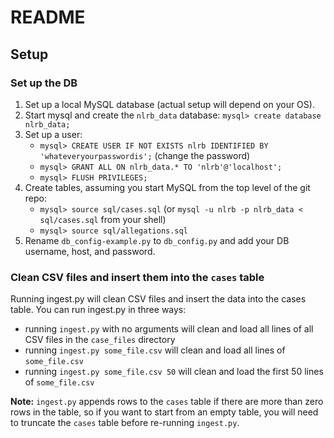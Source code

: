 # README

## Setup

### Set up the DB

1. Set up a local MySQL database (actual setup will depend on your OS).
1. Start mysql and create the `nlrb_data` database:
`mysql> create database nlrb_data;`
1. Set up a user:
    * `mysql> CREATE USER IF NOT EXISTS nlrb IDENTIFIED BY 'whateveryourpasswordis';` (change the password)
    * `mysql> GRANT ALL ON nlrb_data.* TO 'nlrb'@'localhost';`
    * `mysql> FLUSH PRIVILEGES;`
1. Create tables, assuming you start MySQL from the top level of the git repo:
    * `mysql> source sql/cases.sql` (or `mysql -u nlrb -p nlrb_data < sql/cases.sql` from your shell)
    * `mysql> source sql/allegations.sql`
1. Rename `db_config-example.py` to `db_config.py` and add your DB username, host, and password.

### Clean CSV files and insert them into the `cases` table

Running ingest.py will clean CSV files and insert the data into the cases table. You can run ingest.py in three ways:

- running `ingest.py` with no arguments will clean and load all lines of all CSV files in the `case_files` directory
- running `ingest.py some_file.csv` will clean and load all lines of `some_file.csv`
- running `ingest.py some_file.csv 50` will clean and load the first 50 lines of `some_file.csv`

**Note:** `ingest.py` appends rows to the `cases` table if there are more than zero rows in the table, so if you want to start from an empty table, you will need to truncate the `cases` table before re-running `ingest.py`.
